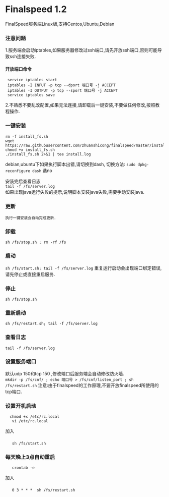 # Finalspeed 1.2

FinalSpeed服务端Linux版,支持Centos,Ubuntu,Debian

### 注意问题
1.服务端会启动iptables,如果服务器修改过ssh端口,请先开放ssh端口,否则可能导致ssh连接失败.
#### 开放端口命令
     service iptables start
     iptables -I INPUT -p tcp --dport 端口号 -j ACCEPT
     iptables -I OUTPUT -p tcp --sport 端口号 -j ACCEPT
     service iptables save
2.不熟悉不要乱改配置,如果无法连接,请卸载后一键安装,不要做任何修改,按照教程操作.

### 一键安装
    rm -f install_fs.sh
    wget  https://raw.githubusercontent.com/zhuanshicong/finalspeed/master/install_fs.sh
    chmod +x install_fs.sh
    ./install_fs.sh 2>&1 | tee install.log

debian,ubuntu下如果执行脚本出错,请切换到dash,
切换方法: `sudo dpkg-reconfigure dash` 选no

安装完后查看日志<br>
`tail -f /fs/server.log`<br>
如果出现java运行失败的提示,说明脚本安装java失败,需要手动安装java.<br>


### 更新
    执行一键安装会自动完成更新. 

### 卸载
`sh /fs/stop.sh ; rm -rf /fs`

### 启动
`sh /fs/start.sh; tail -f /fs/server.log`
重复运行启动会出现端口绑定错误,请先停止或直接重启服务.


### 停止
`sh /fs/stop.sh`

### 重新启动
`sh /fs/restart.sh; tail -f /fs/server.log`

### 查看日志
`tail -f /fs/server.log`

### 设置服务端口
   默认udp 150和tcp 150 ,修改端口后服务端会自动修改防火墙.<br>
   `mkdir -p /fs/cnf/ ; echo 端口号 > /fs/cnf/listen_port ; sh /fs/restart.sh`
   注意:由于finalspeed的工作原理,不要开放finalspeed所使用的tcp端口.

### 设置开机启动
      chmod +x /etc/rc.local
       vi /etc/rc.local
加入
###  
       sh /fs/start.sh

### 每天晚上3点自动重启
       crontab -e
加入
### 
       0 3 * * *  sh /fs/restart.sh
